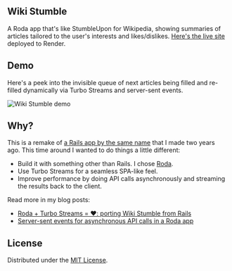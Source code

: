 ## Wiki Stumble

A Roda app that's like StumbleUpon for Wikipedia, showing summaries of articles tailored to the user's interests and likes/dislikes. [Here's the live site](https://wikistumble.com/) deployed to Render.

## Demo

Here's a peek into the invisible queue of next articles being filled and re-filled dynamically via Turbo Streams and server-sent events.

![Wiki Stumble demo](https://github.com/fpsvogel/wikistumble/blob/main/wiki-stumble-demo.gif)

## Why?

This is a remake of [a Rails app by the same name](https://github.com/fpsvogel/wikistumble-rails) that I made two years ago. This time around I wanted to do things a little different:

- Build it with something other than Rails. I chose [Roda](https://roda.jeremyevans.net/).
- Use Turbo Streams for a seamless SPA-like feel.
- Improve performance by doing API calls asynchronously and streaming the results back to the client.

Read more in my blog posts:

- [Roda + Turbo Streams = ❤️: porting Wiki Stumble from Rails](https://fpsvogel.com/posts/2023/roda-app-with-hotwire-turbo-streams)
- [Server-sent events for asynchronous API calls in a Roda app](https://fpsvogel.com/posts/2023/ruby-server-sent-events-for-async-api-calls)

## License

Distributed under the [MIT License](https://opensource.org/licenses/MIT).
